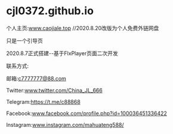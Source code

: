 # cjl0372.github.io
个人主页:www.caojiale.top    //2020.8.20改版为个人免费外链网盘

只是一个引导页

2020.8.7正式搭建--基于FlxPlayer页面二次开发

联系方式:

邮箱:c7777777@88.com

Twitter:www.twitter.com/China_JL_666

Telegram:https://t.me/c88868

Facebook:www.facebook.com/profile.php?id=100036451336422

Instagram:www.instagram.com/mahuateng588/


